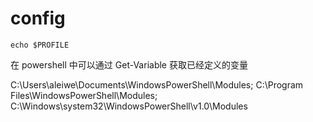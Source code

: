 # config

```shell
echo $PROFILE

```

在 powershell 中可以通过 Get-Variable 获取已经定义的变量


C:\Users\aleiwe\Documents\WindowsPowerShell\Modules;
C:\Program Files\WindowsPowerShell\Modules;
C:\Windows\system32\WindowsPowerShell\v1.0\Modules